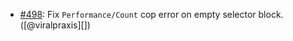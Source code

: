 * [#498](https://github.com/rubocop/rubocop-performance/pull/498): Fix `Performance/Count` cop error on empty selector block. ([@viralpraxis][])
